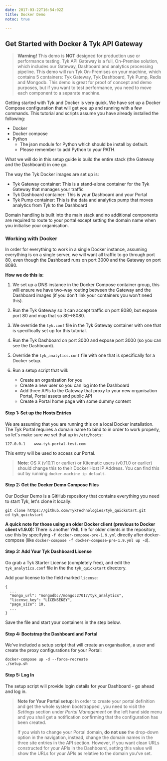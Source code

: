 ```yaml
---
date: 2017-03-22T16:54:02Z
title: Docker Demo
notoc: true

---
```


## Get Started with Docker & Tyk API Gateway

> **Warning!** This demo is **NOT** designed for production use or performance testing. Tyk API Gateway is a full, On-Premise solution, which includes our  Gateway, Dashboard and analytics processing pipeline.
This demo will run Tyk On-Premises on your machine, which contains 5 containers: Tyk Gateway, Tyk Dashboard, Tyk Pump, Redis and Mongodb.
This demo is great for proof of concept and demo purposes, but if you want to test performance, you need to move each component to a separate machine.

Getting started with Tyk and Docker is very quick. We have set up a Docker Compose configuration that will get you up and running with a few commands. 
This tutorial and scripts assume you have already installed the following: 

*   Docker
*   Docker compose
*   Python
    *   The json module for Python which should be install by default.
    *   Please remember to add Python to your PATH.

What we will do in this setup guide is build the entire stack (the Gateway and the Dashboard) in one go.

The way the Tyk Docker images are set up is:

*   Tyk Gateway container: This is a stand-alone container for the Tyk Gateway that manages your traffic
*   Tyk Dashboard container: This is your Dashboard and your Portal
*   Tyk Pump container: This is the data and analytics pump that moves analytics from Tyk to the Dashboard

Domain handling is built into the main stack and no additional components are required to route to your portal except setting the domain name when you initialise your organisation.

### Working with Docker

In order for everything to work in a single Docker instance, assuming everything is on a single server, we will want all traffic to go through port 80, even though the Dashboard runs on port 3000 and the Gateway on port 8080.

**How we do this is:**

1.  We set up a DNS instance in the Docker Compose container group, this will ensure we have two-way routing between the Gateway and the Dashboard images (if you don't link your containers you won't need this).
2.  Run the Tyk Gateway so it can accept traffic on port 8080, but expose port 80 and map that so 80->8080.
3.  We override the `tyk.conf` file in the Tyk Gateway container with one that is specifically set up for this tutorial.
4.  Run the Tyk Dashboard on port 3000 and expose port 3000 (so you can see the Dashboard).
5.  Override the `tyk_analytics.conf` file with one that is specifically for a Docker setup.
6.  Run a setup script that will:
    
    *   Create an organisation for you
    *   Create a new user so you can log into the Dashboard
    *   Add three APIs to the Gateway that proxy to your new organisation Portal, Portal assets and public API
    *   Create a Portal home page with some dummy content

#### Step 1: Set up the Hosts Entries

We are assuming that you are running this on a local Docker installation. The Tyk Portal requires a domain name to bind to in order to work properly, so let's make sure we set that up in `/etc/hosts`:
```{.copyWrapper}
127.0.0.1    www.tyk-portal-test.com
```

This entry will be used to access our Portal.

> **Note**: OS X (v10.11 or earlier) or Kitematic users (v0.11.0 or earlier) should change this to their Docker Host IP Address. You can find this out by running `docker-machine ip default`.

#### Step 2: Get the Docker Demo Compose Files

Our Docker Demo is a GitHub repository that contains everything you need to start Tyk, let's clone it locally:
```{.copyWrapper}
git clone https://github.com/TykTechnologies/tyk_quickstart.git
cd tyk_quickstart
```

**A quick note for those using an older Docker client (previous to Docker client v1.9.0):** There is another YML file for older clients in the repository, use this by specifying `-f docker-compose-pre-1.9.yml` directly after docker-compose (like `docker-compose -f docker-compose-pre-1.9.yml up -d`).

#### Step 3: Add Your Tyk Dashboard License

Go grab a Tyk Starter License (completely free), and edit the `tyk_analytics.conf` file in the the `tyk_quickstart` directory.

Add your license to the field marked `license`:
```{.copyWrapper}
{
  ...
  "mongo_url": "mongodb://mongo:27017/tyk_analytics",
  "license_key": "LICENSEKEY",
  "page_size": 10,
  ...
}
```

Save the file and start your containers in the step below.

#### Step 4: Bootstrap the Dashboard and Portal

We've included a setup script that will create an organisation, a user and create the proxy configurations for your Portal:
```{.copyWrapper}
docker-compose up -d --force-recreate
./setup.sh
```

#### Step 5: Log In

The setup script will provide login details for your Dashboard - go ahead and log in.

> **Note for Your Portal setup**: In order to create your portal definition and get the whole system bootstrapped , you need to visit the *Settings* section under *Portal Management* on the left hand side menu and you shall get a notification confirming that the configuration has been created.
> 
> If you wish to change your Portal domain, **do not use** the drop-down option in the navigation, instead, change the domain names in the three site entries in the API section. However, if you want clean URLs constructed for your APIs in the Dashboard, setting this value will show the URLs for your APIs as relative to the domain you've set.
